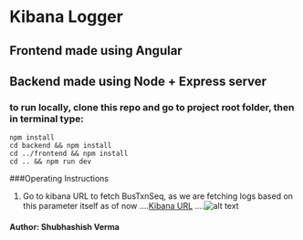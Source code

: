 # Kibana Logger

## Frontend made using Angular

## Backend made using Node + Express server

### to run locally, clone this repo and go to project root folder, then in terminal type:
``` 
npm install
cd backend && npm install
cd ../frontend && npm install
cd .. && npm run dev
```

###Operating Instructions
1. Go to kibana URL to fetch BusTxnSeq, as we are fetching logs based on this parameter itself as of now
....[Kibana URL](http://kibana.elasticsearch.nat.bt.com/app/kibana#/discover?_g=(refreshInterval:(display:Off,pause:!f,value:0),time:(from:now-15m,mode:quick,to:now))&_a=(columns:!(_source),index:'json-dnp_prod-*',interval:auto,query:(query_string:(analyze_wildcard:!t,query:'*')),sort:!('@timestamp',desc))&indexPattern=json-dnp_prod-*&type=histogram)
....![alt text](https://media.giphy.com/media/hVgN6JT9yfy4Oc12Lr/giphy.gif "fetching BusTxnSeq from kibana URL")

#### Author: Shubhashish Verma
